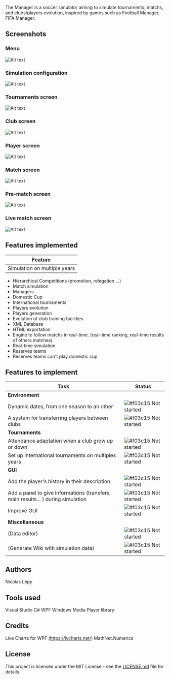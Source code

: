 The Manager is a soccer simulator aiming to simulate tournaments, matchs, and clubs/players evolution, inspired by games such as Football Manager, FIFA Manager.

## Screenshots

### Menu

![Alt text](Pics/pic1.png?raw=true "Main menu")

### Simulation configuration

![Alt text](Pics/pic2.png?raw=true "Configuration screen")

### Tournaments screen

![Alt text](Pics/pic3.png?raw=true "Tournaments screen")

### Club screen

![Alt text](Pics/pic4.png?raw=true "Club screen")

### Player screen

![Alt text](Pics/pic5.png?raw=true "Player screen")

### Match screen

![Alt text](Pics/pic6.png?raw=true "Match screen")

### Pre-match screen

![Alt text](Pics/pic8.png?raw=true "Pre-match screen")

### Live match screen

![Alt text](Pics/pic7.png?raw=true "Live match")

## Features implemented

| Feature | 
| ------------- | 
| Simulation on multiple years |

* Hierarchical Competitions (promotion, relegation ...)
* Match simulation
* Managers
* Domestic Cup
* International tournaments
* Players evolution
* Players generation
* Evolution of club training facilities
* XML Database
* HTML exportation
* Engine to follow matchs in real-time. (real-time ranking, real-time results of others matches)
* Real-time simulation
* Reserves teams
* Reserves teams can't play domestic cup

## Features to implement

| Task  | Status |
| ------------- | ------------- |
| **Environment** |  |
| Dynamic dates, from one season to an other | ![#f03c15](https://placehold.it/15/f03c15/000000?text=+) Not started |
| A system for transferring players between clubs | ![#f03c15](https://placehold.it/15/f03c15/000000?text=+) Not started |
| **Tournaments** |  |
| Attendance adaptation when a club grow up or down | ![#f03c15](https://placehold.it/15/f03c15/000000?text=+) Not started |
| Set up international tournaments on multiples years | ![#f03c15](https://placehold.it/15/f03c15/000000?text=+) Not started |
| **GUI** |  |
| Add the player's history in their description | ![#f03c15](https://placehold.it/15/f03c15/000000?text=+) Not started |
| Add a panel to give informations (transfers, main results... ) during simulation | ![#f03c15](https://placehold.it/15/f03c15/000000?text=+) Not started |
| Improve GUI | ![#f03c15](https://placehold.it/15/f03c15/000000?text=+) Not started |
| **Miscellaneous** |  |
| (Data editor) | ![#f03c15](https://placehold.it/15/f03c15/000000?text=+) Not started |
| (Generate Wiki with simulation data) | ![#f03c15](https://placehold.it/15/f03c15/000000?text=+) Not started |


## Authors
Nicolas Lépy

## Tools used
Visual Studio
C#
WPF
Windows Media Player library

## Credits
Live Charts for WPF (https://lvcharts.net/)
MathNet.Numerics

## License

This project is licensed under the MIT License - see the [LICENSE.md](LICENSE.md) file for details